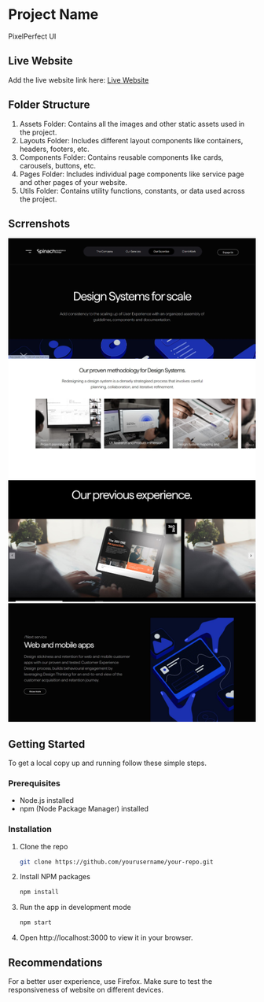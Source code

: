# Project Name

PixelPerfect UI

## Live Website

Add the live website link here: [Live Website](https://pixelperfect-71b82.web.app/)

## Folder Structure

1. Assets Folder: Contains all the images and other static assets used in the project.
2. Layouts Folder: Includes different layout components like containers, headers, footers, etc.
3. Components Folder: Contains reusable components like cards, carousels, buttons, etc.
4. Pages Folder: Includes individual page components like service page and other pages of your website.
5. Utils Folder: Contains utility functions, constants, or data used across the project.

## Scrrenshots

![Screenshot 1](src/assets/ss1.JPG)
![Screenshot 2](src/assets/ss2.JPG)
![Screenshot 4](src/assets/ss4.JPG)
![Screenshot 5](src/assets/ss5.JPG)

## Getting Started

To get a local copy up and running follow these simple steps.

### Prerequisites

- Node.js installed
- npm (Node Package Manager) installed

### Installation

1. Clone the repo
   ```sh
   git clone https://github.com/yourusername/your-repo.git
   ```
2. Install NPM packages
   ```sh
   npm install
   ```

3. Run the app in development mode
   ```sh
   npm start
   ```
4. Open http://localhost:3000 to view it in your browser.

## Recommendations

For a better user experience, use Firefox.
Make sure to test the responsiveness of website on different devices.
